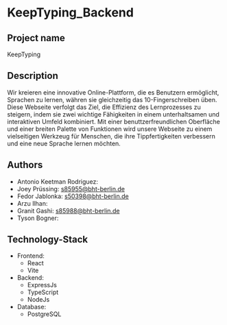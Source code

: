 # KeepTyping_Backend



## Project name
KeepTyping

## Description
Wir kreieren eine innovative Online-Plattform, die es Benutzern ermöglicht, Sprachen zu lernen, währen sie gleichzeitig das 10-Fingerschreiben üben. Diese Webseite verfolgt das Ziel, die Effizienz des Lernprozesses zu steigern, indem sie zwei wichtige Fähigkeiten in einem unterhaltsamen und interaktiven Umfeld kombiniert. Mit einer benuttzerfreundlichen Oberfläche und einer breiten Palette von Funktionen wird unsere Webseite zu einem vielseitigen Werkzeug für Menschen, die ihre Tippfertigkeiten verbessern und eine neue Sprache lernen möchten.

## Authors
- Antonio Keetman Rodriguez: 
- Joey Prüssing: s85955@bht-berlin.de
- Fedor Jablonka: s50398@bht-berlin.de
- Arzu Ilhan: 
- Granit Gashi: s85988@bht-berlin.de
- Tyson Bogner:

## Technology-Stack
- Frontend:
    - React
    - Vite
- Backend:
    - ExpressJs
    - TypeScript
    - NodeJs
- Database:
    - PostgreSQL
